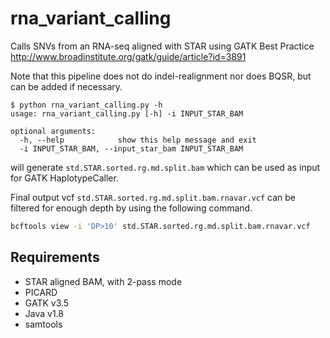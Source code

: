# rna_variant_calling
Calls SNVs from an RNA-seq aligned with STAR using GATK Best Practice
http://www.broadinstitute.org/gatk/guide/article?id=3891

Note that this pipeline does not do indel-realignment nor does BQSR, but can be added if necessary. 


```
$ python rna_variant_calling.py -h
usage: rna_variant_calling.py [-h] -i INPUT_STAR_BAM

optional arguments:
  -h, --help            show this help message and exit
  -i INPUT_STAR_BAM, --input_star_bam INPUT_STAR_BAM
```
will generate `std.STAR.sorted.rg.md.split.bam` which can be used as input for GATK HaplotypeCaller.

Final output vcf `std.STAR.sorted.rg.md.split.bam.rnavar.vcf` can be filtered for enough depth by using the following command. 

```bash
bcftools view -i 'DP>10' std.STAR.sorted.rg.md.split.bam.rnavar.vcf
```


## Requirements
* STAR aligned BAM, with 2-pass mode
* PICARD
* GATK v3.5
* Java v1.8
* samtools
